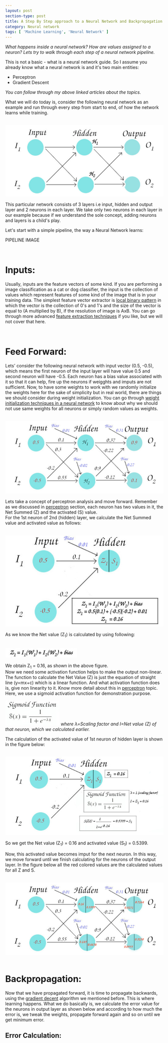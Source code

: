 ```yaml
---
layout: post
section-type: post
title: A Step By Step approach to a Neural Network and Backpropagation Algorithm
category: Neural network
tags: [ 'Machine Learning', 'Neural Network' ]
---
```


*What happens inside a neural network? How are values assigned to a neuron? Lets try to walk through each step of a neural network pipeline.*

This is not a basic - what is a neural network guide. So I assume you already know what a neural network is and it's two main entities:
* Perceptron
* Gradient Descent

*You can follow through my above linked articles about the topics.*
  
What we will do today is, consider the following neural network as an example and run through every step from start to end, of how the network learns while training.

<br>![nn](/img/posts/nn-step/nn2.jpg)<br>

This particular network consists of 3 layers i.e input, hidden and output layer and 2 neurons in each layer. We take only two neurons in each layer in our example because if we understand the sole concept, adding neurons and layers is a child's play.

Let's start with a simple pipeline, the way a Neural Network learns:

PIPELINE IMAGE

<br>

# Inputs:

Usually, inputs are the feature vectors of some kind. If you are performing a image classification as a cat or dog classifier, the input is the collection of values which represent features of some kind of the image that is in your training data. The simplest feature vector extractor is [local binary pattern](https://en.wikipedia.org/wiki/Local_binary_patterns) in which the vector is the collection of 0's and 1's and the size of the vector is equal to (A multiplied by B), if the resolution of image is AxB. You can go through more advanced [feature extraction techniques](https://opencv-python-tutroals.readthedocs.io/en/latest/py_tutorials/py_feature2d/py_table_of_contents_feature2d/py_table_of_contents_feature2d.html) if you like, but we will not cover that here.

<br>

# Feed Forward:

Lets' consider the following neural network with input vector (0.5, -0.5), which means the first neuron of the input layer will have value 0.5 and second neuron will have -0.5. Each neuron has a bias value associated with it so that it can help, fire up the neurons if weigghts and imputs are not sufficient. Now, to have some weights to work with we randomly initialize the weights here for the sake of simplicity but in real world, there are things we should consider during weight initialization. You can go through [weight initialization techniques in a neural network](#) to know about why we should not use same weights for all neurons or simply random values as weights.

<br>![nn](/img/posts/nn-step/nn3.jpg)<br>

Lets take a concept of perceptron analysis and move forward. Remember as we discussed in [perceptron](#) section, each neuron has two values in it, the Net Summed (Z) and the activated (S) value. <br>
For the 1st neuron of 2nd (hidden) layer, we calculate the Net Summed value and activated value as follows:

<br>![nn](/img/posts/nn-step/nn4.jpg)<br>

As we know the Net value (Z<sub>1</sub>) is calculated by using following:

<br>![nn](/img/posts/nn-step/nn4_1.jpg)<br>

We obtain Z<sub>1</sub> = 0.16, as shown in the above figure.<br>
Now we need some activation function helps to make the output non-linear. The function to calculate the Net Value (Z) is just the equation of straight line (y=mx+c) which is a linear function. And what activation function does is, give non linearity to it. Know more detail about this in [perceptron](#) topic. Here, we use a sigmoid activation function for demonstration purpose. 

![nn](/img/posts/nn-step/nn7.jpg) *where λ=Scaling factor and I=Net value (Z) of that neuron, which we calculated earlier.*<br>

The calculation of the activated value of 1st neuron of hidden layer is shown in the figure below:

<br>![nn](/img/posts/nn-step/nn5.jpg)<br>

So we get the Net value (Z<sub>1</sub>) = 0.16 and activated value (S<sub>1</sub>) = 0.5399.<br>

Now, this activated value becomes imput for the next neuron. In this way, we move forward until we finish calculating for the neurons of the output layer. In the figure below all the red colored values are the calculated values for all Z and S.

<br>![nn](/img/posts/nn-step/nn6.jpg)<br><br>


# Backpropagation:

Now that we have propagated forward, it is time to propagate backwards, using the [gradient decent](#) algorithm we mentioned before. This is where learning happens. What we do basically is, we calculate the error value for the neurons in output layer as shown below and according to how much the error is, we tweak the weights, propagate forward again and so on until we get minimum error. 

## Error Calculation: